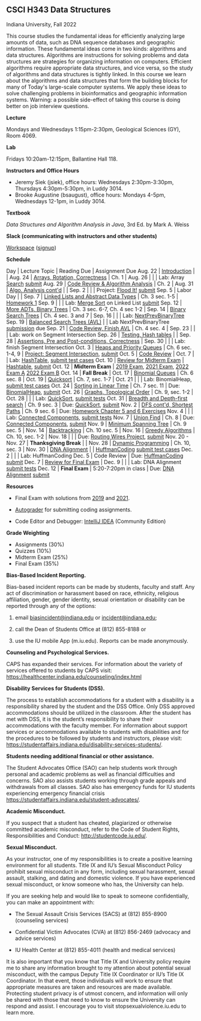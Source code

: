 ## CSCI H343 Data Structures

Indiana University, Fall 2022


This course studies the fundamental ideas for efficiently analyzing
large amounts of data, such as DNA sequence databases and geographic
information. These fundamental ideas come in two kinds: algorithms and
data structures. Algorithms are instructions for solving problems and
data structures are strategies for organizing information on
computers. Efficient algorithms require appropriate data structures,
and vice versa, so the study of algorithms and data structures is
tightly linked. In this course we learn about the algorithms and data
structures that form the building blocks for many of Today's
large-scale computer systems. We apply these ideas to solve
challenging problems in bioinformatics and geographic information
systems. Warning: a possible side-effect of taking this course is
doing better on job interview questions.

**Lecture** 

Mondays and Wednesdays 1:15pm-2:30pm, Geological Sciences (GY), Room 4069.

**Lab** 

Fridays 10:20am-12:15pm, Ballantine Hall 118.

**Instructors and Office Hours**

* Jeremy Siek (jsiek), office hours: Wednesdays 2:30pm-3:30pm, Thursdays 4:30pm-5:30pm, in Luddy 3014.
* Brooke Augustine (bsaugust), office hours: Mondays 4-5pm, Wednesdays 12-1pm, in Luddy 3014.

**Textbook**

*Data Structures and Algorithm Analysis in Java*, 3rd Ed. by Mark A. Weiss

**Slack (communicating with instructors and other students)**

[Workspace](https://h343datastruc-h256084.slack.com)
 ([signup](https://join.slack.com/t/h343datastruc-h256084/shared_invite/zt-1e7jf70gm-~sf6Fcc~0waqxHsdF1qSCg))

**Schedule**

Day     | Lecture Topic         | Reading Due    | Assignment Due
Aug. 22 | [Introduction](./lectures/Aug-22.md) |   |
Aug. 24 | [Arrays, Rotation, Correctness](./lectures/Aug-24.md) | Ch. 1 | 
Aug. 26 |                       |                | Lab: Array [Search](./Search/README.md) [submit](https://autograder.luddy.indiana.edu/web/project/461)
Aug. 29 | [Code Review & Algorithm Analysis](./lectures/Aug-29.md) | Ch. 2 |
Aug. 31  | [Algo. Analysis cont'd](./lectures/Aug-31.md) |    |
Sep. 2  |                       |                | Project: [Flood It!](./FloodIt/README.md) [submit](https://autograder.luddy.indiana.edu/web/project/456)
Sep. 5  | Labor Day             |                |
Sep. 7  | [Linked Lists and Abstract Data Types](./lectures/Sep-7.md) | Ch. 3 sec. 1-5 | [Homework 1](./HW1.md)
Sep. 9  |              |                | Lab: [Merge Sort](./MergeSortList/README.md) on Linked List [submit](https://autograder.luddy.indiana.edu/web/project/509)
Sep. 12 | [More ADTs, Binary Trees](./lectures/Sep-12.md) | Ch. 3 sec. 6-7, Ch. 4 sec 1-2 | 
Sep. 14 | [Binary Search Trees](./lectures/Sep-14.md) | Ch. 4 sec. 3 and 7 |
Sep. 16 | | | Lab: [NextPrevBinaryTree](./NextPrevBinaryTree/README.md)
Sep. 19 | [Balanced Search Trees (AVL)](./lectures/Sep-19.md) | | Lab NextPrevBinaryTree [submission](https://autograder.luddy.indiana.edu/web/project/458) due
Sep. 21 | [Code Review, Finish AVL](./lectures/Sep-21.md) | Ch. 4 sec. 4 | 
Sep. 23 | | | Lab: work on Segment Intersection
Sep. 26 | [Testing, Hash tables](./lectures/Sep-26.md) | | 
Sep. 28 | [Assertions, Pre and Post-conditions, Correctness](./lectures/Sep-28.md) | 
Sep. 30 | | | Lab: finish Segment Intersection
Oct. 3  | [Heaps and Priority Queues](./lectures/Oct-3.md) | Ch. 6 sec. 1-4, 9 | [Project: Segment Intersection](./SegmentIntersection/README.md), [submit](https://autograder.luddy.indiana.edu/web/project/465)
Oct. 5  | [Code Review](./lectures/Oct-5.md) |
Oct. 7  |  | Lab: [HashTable](./HashTable/README.md), [submit test cases](https://autograder.luddy.indiana.edu/web/project/519) 
Oct. 10 | [Review for Midterm Exam](./lectures/Oct-10.md) | [Hashtable](./HashTable/README.md), [submit](https://autograder.luddy.indiana.edu/web/project/443)
Oct. 12 | **Midterm Exam**        | [2019 Exam](./midterm-2019.pdf), [2021 Exam](./midterm-2021.pdf), [2022 Exam A](./midterm-2022-a.pdf) [2022 Exam B](./midterm-2022-b.pdf)
Oct. 14 | **Fall Break**          | 
Oct. 17 | [Binomial Queues](./lectures/Oct-17.md) | Ch. 6 sec. 8 |
Oct. 19 | [Quicksort](./lectures/Oct-19.md)   | Ch. 7, sec. 1-7 | 
Oct. 21 |             | | Lab: BinomialHeap, [submit test cases](https://autograder.luddy.indiana.edu/web/project/526)
Oct. 24 | [Sorting in Linear Time](./lectures/Oct-24.md)  | Ch. 7 sec. 11 | Due: [BinomialHeap](./BinomialHeap/README.md), [submit](https://autograder.luddy.indiana.edu/web/project/466)
Oct. 26 | [Graphs, Topological Order](./lectures/Oct-26.md) | Ch. 9, sec. 1-2 | 
Oct. 28 |  | | Lab: [QuickSort](./QuickSort/README.md), [submit tests](https://autograder.luddy.indiana.edu/web/project/527)
Oct. 31 | [Breadth and Depth-first search](./lectures/Oct-31.md) | Ch. 9 sec. 3 | Due: [QuickSort](./QuickSort/README.md), [submit](https://autograder.luddy.indiana.edu/web/project/464)
Nov. 2  | [DFS cont'd, Shortest Paths](./lectures/Nov-2.md) | Ch. 9 sec. 6 | Due: [Homework Chapter 5 and 6 Exercises](./HW-Ch5-6.md)
Nov. 4  | |  | Lab: [Connected Components](./ConnectedComponents/README.md), [submit tests](https://autograder.luddy.indiana.edu/web/project/532)
Nov. 7  | [Union Find](./lectures/Nov-7.md) | Ch. 8 | Due: [Connected Components](./ConnectedComponents/README.md), [submit](https://autograder.luddy.indiana.edu/web/project/467)
Nov. 9 | [Minimum Spanning Tree](./lectures/Nov-9.md) | Ch. 9 sec. 5 | 
Nov. 14 | [Backtracking](./lectures/Nov-14.md)        | Ch. 10 sec. 5 | 
Nov. 16 | [Greedy Algorithms](./lectures/Nov-16.md) | Ch. 10, sec. 1-2 |
Nov. 18 | | | Due: [Routing Wires Project](./RoutingWires/README.md), [submit](https://autograder.luddy.indiana.edu/web/project/469)
Nov. 20 - Nov. 27 | **Thanksgiving Break** | |
Nov. 28 | [Dynamic Programming](./lectures/Nov-28.md) | Ch. 10, sec. 3 | 
Nov. 30 | [DNA Alignment](./lectures/Nov-30.md) | | [HuffmanCoding](https://iu.instructure.com/courses/2081904/assignments/14231139) [submit test cases](https://autograder.luddy.indiana.edu/web/project/536)
Dec. 2  |  |  | Lab: HuffmanCoding
Dec. 5  | Code Review | Due: [HuffmanCoding](https://iu.instructure.com/courses/2081904/assignments/14231139) [submit](https://autograder.luddy.indiana.edu/web/project/468)
Dec. 7  | [Review for Final Exam](./lectures/Dec-7.md) | 
Dec. 9  | | | Lab: DNA Alignment [submit tests](https://autograder.luddy.indiana.edu/web/project/538)
Dec. 12 | **Final Exam** | 5:20-7:20pm in class | Due: [DNA Alignment](./DNA_Alignment/README.md) [submit](https://autograder.luddy.indiana.edu/web/project/460)


**Resources**

* Final Exam with solutions from [2019](./final-2019.pdf) and [2021](./final-2021.pdf).

* [Autograder](https://autograder.luddy.indiana.edu/web/course/39) for
  submitting coding assignments.

* Code Editor and Debugger: 
  [IntelliJ IDEA](https://www.jetbrains.com/idea/download) (Community Edition)

**Grade Weighting**

* Assignments (30%)
* Quizzes (10%)
* Midterm Exam (25%)
* Final Exam (35%)


**Bias-Based Incident Reporting.**

Bias-based incident reports can be made by students, faculty and
staff. Any act of discrimination or harassment based on race,
ethnicity, religious affiliation, gender, gender identity, sexual
orientation or disability can be reported through any of the options:

1) email biasincident@indiana.edu or incident@indiana.edu;

2) call the Dean of Students Office at (812) 855-8188 or

3) use the IU mobile App (m.iu.edu). Reports can be made anonymously.

**Counseling and Psychological Services.**

CAPS has expanded their services. For information about the variety of
services offered to students by CAPS visit:
https://healthcenter.indiana.edu/counseling/index.html

**Disability Services for Students (DSS).**

The process to establish accommodations for a student with a
disability is a responsibility shared by the student and the DSS
Office. Only DSS approved accommodations should be utilized in the
classroom. After the student has met with DSS, it is the student’s
responsibility to share their accommodations with the faculty
member. For information about support services or accommodations
available to students with disabilities and for the procedures to be
followed by students and instructors, please visit:
https://studentaffairs.indiana.edu/disability-services-students/.

**Students needing additional financial or other assistance.**

The Student Advocates Office (SAO) can help students work through
personal and academic problems as well as financial difficulties and
concerns. SAO also assists students working through grade appeals and
withdrawals from all classes. SAO also has emergency funds for IU
students experiencing emergency financial crisis
https://studentaffairs.indiana.edu/student-advocates/.

**Academic Misconduct.**

If you suspect that a student has cheated, plagiarized or otherwise committed academic misconduct, refer to the Code of Student Rights, Responsibilities and Conduct:
http://studentcode.iu.edu/.

**Sexual Misconduct.**

As your instructor, one of my responsibilities is to create a positive
learning environment for all students. Title IX and IU’s Sexual
Misconduct Policy prohibit sexual misconduct in any form, including
sexual harassment, sexual assault, stalking, and dating and domestic
violence. If you have experienced sexual misconduct, or know someone
who has, the University can help.

If you are seeking help and would like to speak to someone
confidentially, you can make an appointment with:

* The Sexual Assault Crisis Services (SACS) at (812) 855-8900
  (counseling services)

* Confidential Victim Advocates (CVA) at (812) 856-2469 (advocacy and
  advice services)

* IU Health Center at (812) 855-4011 (health and medical services)

It is also important that you know that Title IX and University policy
require me to share any information brought to my attention about
potential sexual misconduct, with the campus Deputy Title IX
Coordinator or IU’s Title IX Coordinator. In that event, those
individuals will work to ensure that appropriate measures are taken
and resources are made available. Protecting student privacy is of
utmost concern, and information will only be shared with those that
need to know to ensure the University can respond and assist.  I
encourage you to visit
stopsexualviolence.iu.edu to learn more.
